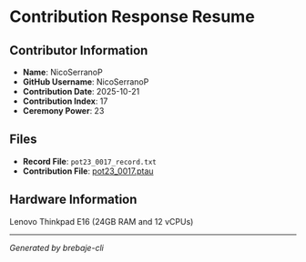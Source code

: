 # Contribution Response Resume

## Contributor Information
- **Name**: NicoSerranoP
- **GitHub Username**: NicoSerranoP
- **Contribution Date**: 2025-10-21
- **Contribution Index**: 17
- **Ceremony Power**: 23

## Files
- **Record File**: `pot23_0017_record.txt`
- **Contribution File**: [pot23_0017.ptau](https://cardano-trusted-setup-test.s3.us-east-2.amazonaws.com/Cardano-PPOT/pot23_0017.ptau)

## Hardware Information
Lenovo Thinkpad E16 (24GB RAM and 12 vCPUs)

---
*Generated by brebaje-cli*
